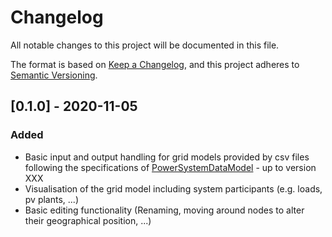 # Changelog
All notable changes to this project will be documented in this file.

The format is based on [Keep a Changelog](https://keepachangelog.com/en/1.0.0/),
and this project adheres to [Semantic Versioning](https://semver.org/spec/v2.0.0.html).

## [0.1.0] - 2020-11-05

### Added
-   Basic input and output handling for grid models provided by csv files following the specifications of [PowerSystemDataModel](https://raw.githubusercontent.com/ie3-institute/PowerSystemDataModel) - up to version XXX
-   Visualisation of the grid model including system participants (e.g. loads, pv plants, ...)
-   Basic editing functionality (Renaming, moving around nodes to alter their geographical position, ...)